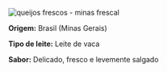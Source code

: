 ![queijos frescos - minas frescal](https://content.paodeacucar.com/wp-content/uploads/2018/07/queijos-frescos-minas-frescal.jpg)

**Origem:** Brasil (Minas Gerais)

**Tipo de leite:** Leite de vaca

**Sabor:** Delicado, fresco e levemente salgado
